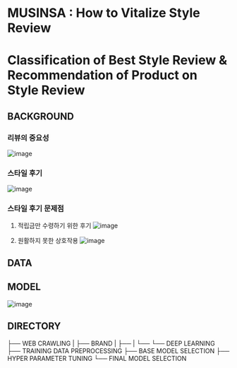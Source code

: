 # MUSINSA : How to Vitalize Style Review
# Classification of Best Style Review & Recommendation of Product on Style Review

## BACKGROUND
### 리뷰의 중요성
![image](https://github.com/ASAC-DL/MUSINSA/assets/126679650/03083ad7-7a6b-4bd2-b0f5-4b4cf39526c9)

### 스타일 후기
![image](https://github.com/ASAC-DL/MUSINSA/assets/126679650/2d974386-93c6-4340-a933-9234d0d7b9d3)

### 스타일 후기 문제점
1. 적립금만 수령하기 위한 후기
![image](https://github.com/ASAC-DL/MUSINSA/assets/126679650/57662599-4957-4fff-8aae-b0c2a5008c1f)

2. 원활하지 못한 상호작용
![image](https://github.com/ASAC-DL/MUSINSA/assets/126679650/40a5b5bb-55bb-4307-b3f2-33c3b2c19465)

## DATA

## MODEL
![image](https://github.com/ASAC-DL/MUSINSA/assets/126679650/93faea4f-0375-466b-a613-38f84913ca79)

## DIRECTORY
├── WEB CRAWLING
|   ├── BRAND
|   ├── 
|   └── 
└──  DEEP LEARNING
    ├── TRAINING DATA PREPROCESSING
    ├── BASE MODEL SELECTION
    ├── HYPER PARAMETER TUNING
    └── FINAL MODEL SELECTION

## 
